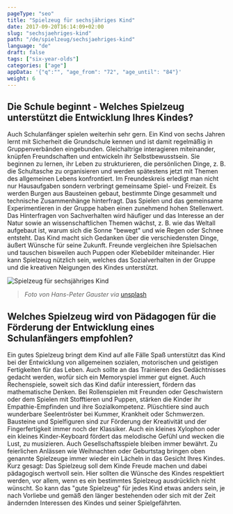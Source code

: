 ```yaml
---
pageType: "seo"
title: "Spielzeug für sechsjähriges Kind"
date: 2017-09-20T16:14:09+02:00
slug: "sechsjaehriges-kind"
path: "/de/spielzeug/sechsjaehriges-kind"
language: "de"
draft: false
tags: ["six-year-olds"]
categories: ["age"]
appData: '{"q":"", "age_from": "72", "age_until": "84"}'
weight: 6
---
```


<h2> Die Schule beginnt - Welches Spielzeug unterstützt die Entwicklung Ihres Kindes?</h2>

Auch Schulanfänger spielen weiterhin sehr gern. Ein Kind von sechs Jahren lernt mit Sicherheit die Grundschule kennen und ist damit regelmäßig in Gruppenverbänden eingebunden. Gleichaltrige interagieren miteinander, knüpfen Freundschaften und entwickeln ihr Selbstbewusstsein. Sie beginnen zu lernen, ihr Leben zu strukturieren, die persönlichen Dinge, z. B. die Schultasche zu organisieren und werden spätestens jetzt mit Themen des allgemeinen Lebens konfrontiert. Im Freundeskreis erledigt man nicht nur Hausaufgaben sondern verbringt gemeinsame Spiel- und Freizeit. Es werden Burgen aus Bausteinen gebaut, bestimmte Dinge gesammelt und technische Zusammenhänge hinterfragt. Das Spielen und das gemeinsame Experimentieren in der Gruppe haben einen zunehmend hohen Stellenwert. Das Hinterfragen von Sachverhalten wird häufiger und das Interesse an der Natur sowie an wissenschaftlichen Themen wächst, z. B. wie das Weltall aufgebaut ist, warum sich die Sonne "bewegt" und wie Regen oder Schnee entsteht. Das Kind macht sich Gedanken über die verschiedensten Dinge, äußert Wünsche für seine Zukunft. Freunde vergleichen ihre Spielsachen und tauschen bisweilen auch Puppen oder Klebebilder miteinander. Hier kann Spielzeug nützlich sein, welches das Sozialverhalten in der Gruppe und die kreativen Neigungen des Kindes unterstützt.


![Spielzeug für sechsjähriges Kind](https://d33wubrfki0l68.cloudfront.net/246f17776499b46a6db5a6ae38e3dfc350a083ab/1d5ea/images/spielzeug-sechsjaehriges-kind.jpg "")
 <blockquote>
  <p><em>Foto von Hans-Peter Gauster via</em> <a href="https://unsplash.com/photos/3y1zF4hIPCg">unsplash</a></p>
</blockquote>

<h2>Welches Spielzeug wird von Pädagogen für die Förderung der Entwicklung eines Schulanfängers empfohlen?</h2>

Ein gutes Spielzeug bringt dem Kind auf alle Fälle Spaß unterstützt das Kind bei der Entwicklung von allgemeinen sozialen, motorischen und geistigen Fertigkeiten für das Leben. Auch sollte an das Trainieren des Gedächtnisses gedacht werden, wofür sich ein Memoryspiel immer gut eignet. Auch Rechenspiele, soweit sich das Kind dafür interessiert, fördern das mathematische Denken. Bei Rollenspielen mit Freunden oder Geschwistern oder dem Spielen mit Stofftieren und Puppen, stärken die Kinder ihr Empathie-Empfinden und ihre Sozialkompetenz. Plüschtiere sind auch wunderbare Seelentröster bei Kummer, Krankheit oder Schmwerzen. Bausteine und Spielfiguren sind zur Förderung der Kreativität und der Fingerfertigkeit immer noch der Klassiker. Auch ein kleines Xylophon oder ein kleines Kinder-Keyboard fördert das melodische Gefühl und wecken die Lust, zu musizieren. Auch Gesellschaftsspiele bleiben immer bewährt. Zu feierlichen Anlässen wie Weihnachten oder Geburtstag bringen oben genannte Spielzeuge immer wieder ein Lächeln in das Gesicht Ihres Kindes. Kurz gesagt: Das Spielzeug soll dem Kinde Freude machen und dabei pädagogisch wertvoll sein. Hier sollten die Wünsche des Kindes respektiert werden, vor allem, wenn es ein bestimmtes Spielzeug ausdrücklich nicht wünscht. So kann das "gute Spielzeug" für jedes Kind etwas anders sein, je nach Vorliebe und gemäß den länger bestehenden oder sich mit der Zeit ändernden Interessen des Kindes und seiner Spielgefährten.
